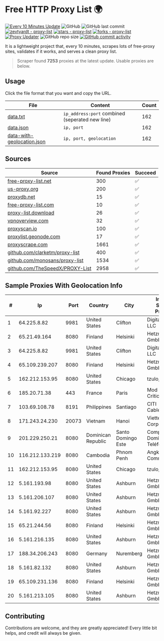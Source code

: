 
# Free HTTP Proxy List 🌍

[![Every 10 Minutes Update](https://github.com/mertguvencli/http-proxy-list/actions/workflows/main.yml/badge.svg?branch=main)](https://github.com/mertguvencli/http-proxy-list/actions/workflows/main.yml)
![GitHub](https://img.shields.io/github/license/mertguvencli/http-proxy-list)
![GitHub last commit](https://img.shields.io/github/last-commit/mertguvencli/http-proxy-list)
[![zevtyardt - proxy-list](https://img.shields.io/static/v1?label=zevtyardt&message=proxy-list&color=blue&logo=github)](https://github.com/zevtyardt/proxy-list "Go to GitHub repo")
[![stars - proxy-list](https://img.shields.io/github/stars/zevtyardt/proxy-list?style=social)](https://github.com/zevtyardt/proxy-list)
[![forks - proxy-list](https://img.shields.io/github/forks/zevtyardt/proxy-list?style=social)](https://github.com/zevtyardt/proxy-list)
[![Proxy Updater](https://github.com/zevtyardt/proxy-list/workflows/Proxy%20Updater/badge.svg)](https://github.com/zevtyardt/proxy-list/actions?query=workflow:"Proxy+Updater")
![GitHub repo size](https://img.shields.io/github/repo-size/zevtyardt/proxy-list)
[![GitHub commit activity](https://img.shields.io/github/commit-activity/m/zevtyardt/proxy-list?logo=commits)](https://github.com/zevtyardt/proxy-list/commits/main)

It is a lightweight project that, every 10 minutes, scrapes lots of free-proxy sites, validates if it works, and serves a clean proxy list.

> Scraper found **7253** proxies at the latest update. Usable proxies are below.

## Usage

Click the file format that you want and copy the URL.

|File|Content|Count|
|----|-------|-----|
|[data.txt](https://raw.githubusercontent.com/mertguvencli/http-proxy-list/main/proxy-list/data.txt)|`ip_address:port` combined (seperated new line)|162|
|[data.json](https://raw.githubusercontent.com/mertguvencli/http-proxy-list/main/proxy-list/data.json)|`ip, port`|162|
|[data-with-geolocation.json](https://raw.githubusercontent.com/mertguvencli/http-proxy-list/main/proxy-list/data-with-geolocation.json)|`ip, port, geolocation`|162|

## Sources

|Source|Found Proxies|Succeed|
|------|-------------|-------|
|[free-proxy-list.net](https://free-proxy-list.net)|300|✅|
|[us-proxy.org](https://www.us-proxy.org)|200|✅|
|[proxydb.net](http://proxydb.net)|15|✅|
|[free-proxy-list.com](https://free-proxy-list.com/?page=&port=&type%5B%5D=http&type%5B%5D=https&up_time=0&search=Search)|10|✅|
|[proxy-list.download](https://www.proxy-list.download/HTTP)|26|✅|
|[vpnoverview.com](https://vpnoverview.com/privacy/anonymous-browsing/free-proxy-servers)|32|✅|
|[proxyscan.io](https://www.proxyscan.io)|100|✅|
|[proxylist.geonode.com](https://proxylist.geonode.com/api/proxy-list?limit=300&page=1&sort_by=lastChecked&sort_type=desc&protocols=http,https)|17|✅|
|[proxyscrape.com](https://api.proxyscrape.com/v2/?request=displayproxies&protocol=http&timeout=10000&country=all&ssl=all&anonymity=all)|1661|✅|
|[github.com/clarketm/proxy-list](https://raw.githubusercontent.com/clarketm/proxy-list/master/proxy-list-raw.txt)|400|✅|
|[github.com/monosans/proxy-list](https://raw.githubusercontent.com/monosans/proxy-list/main/proxies/http.txt)|1534|✅|
|[github.com/TheSpeedX/PROXY-List](https://raw.githubusercontent.com/TheSpeedX/PROXY-List/master/http.txt)|2958|✅|


## Sample Proxies With Geolocation Info

|#|Ip|Port|Country|City|Internet Service Provider|
|-|--|----|-------|----|-------------------------|
|1|64.225.8.82|9981|United States|Clifton|DigitalOcean, LLC|
|2|65.21.49.164|8080|Finland|Helsinki|Hetzner Online GmbH|
|3|64.225.8.82|9981|United States|Clifton|DigitalOcean, LLC|
|4|65.109.239.207|8080|Finland|Helsinki|Hetzner Online GmbH|
|5|162.212.153.95|8080|United States|Chicago|tzulo, inc.|
|6|185.20.71.38|443|France|Paris|Mod Mission Critical LLC|
|7|103.69.108.78|8191|Philippines|Santiago|CITI Cableworld Inc.|
|8|171.243.24.230|20073|Vietnam|Hanoi|Viettel Corporation|
|9|201.229.250.21|8080|Dominican Republic|Santo Domingo Este|Compañía Dominicana de Teléfonos S. A.|
|10|116.212.133.219|8080|Cambodia|Phnom Penh|Angkor Data Communication|
|11|162.212.153.95|8080|United States|Chicago|tzulo, inc.|
|12|5.161.193.98|8080|United States|Ashburn|Hetzner Online GmbH|
|13|5.161.206.107|8080|United States|Ashburn|Hetzner Online GmbH|
|14|5.161.92.227|8080|United States|Ashburn|Hetzner Online GmbH|
|15|65.21.244.56|8080|Finland|Helsinki|Hetzner Online GmbH|
|16|5.161.216.135|8080|United States|Ashburn|Hetzner Online GmbH|
|17|188.34.206.243|8080|Germany|Nuremberg|Hetzner Online GmbH|
|18|5.161.82.132|8080|United States|Ashburn|Hetzner Online GmbH|
|19|65.109.231.136|8080|Finland|Helsinki|Hetzner Online GmbH|
|20|5.161.213.105|8080|United States|Ashburn|Hetzner Online GmbH|



## Contributing

Contributions are welcome, and they are greatly appreciated! Every
little bit helps, and credit will always be given.

